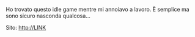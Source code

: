 Ho trovato questo idle game mentre mi annoiavo a lavoro. È semplice ma sono sicuro nasconda qualcosa...

Sito: [http://LINK](LINK)
